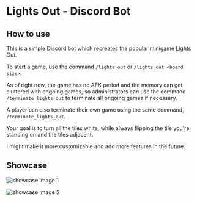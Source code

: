 # Lights Out - Discord Bot

## How to use

This is a simple Discord bot which recreates the popular 
minigame Lights Out.

To start a game, use the command `/lights_out` or 
`/lights_out <board size>`.

As of right now, the game has no AFK period and the memory 
can get cluttered with ongoing games, so administrators can 
use the command `/terminate_lights_out` to terminate all 
ongoing games if necessary.

A player can also terminate their own game using the same
command, `/terminate_lights_out`.

Your goal is to turn all the tiles white, while always flipping 
the tile you're standing on and the tiles adjacent.

I might make it more customizable and add more features in the future.

## Showcase

![showcase image 1](https://i.imgur.com/sr1brKI.png)

![showcase image 2](https://i.imgur.com/CRVvl91.png)
